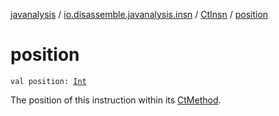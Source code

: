 [javanalysis](../../index.md) / [io.disassemble.javanalysis.insn](../index.md) / [CtInsn](index.md) / [position](./position.md)

# position

`val position: `[`Int`](https://kotlinlang.org/api/latest/jvm/stdlib/kotlin/-int/index.html)

The position of this instruction within its [CtMethod](#).


